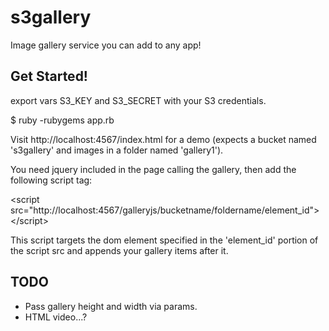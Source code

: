 s3gallery
=========

Image gallery service you can add to any app!

Get Started!
------------

export vars S3_KEY and S3_SECRET with your S3 credentials.

$ ruby -rubygems app.rb

Visit http://localhost:4567/index.html for a demo (expects a bucket named 's3gallery' and images in a folder named 'gallery1').

You need jquery included in the page calling the gallery, then add the following script tag:

&lt;script src="http://localhost:4567/galleryjs/bucketname/foldername/element_id"&gt;&lt;/script&gt;

This script targets the dom element specified in the 'element_id' portion of the script src and appends your gallery items after it.

TODO
----

 - Pass gallery height and width via params.
 - HTML video...?
